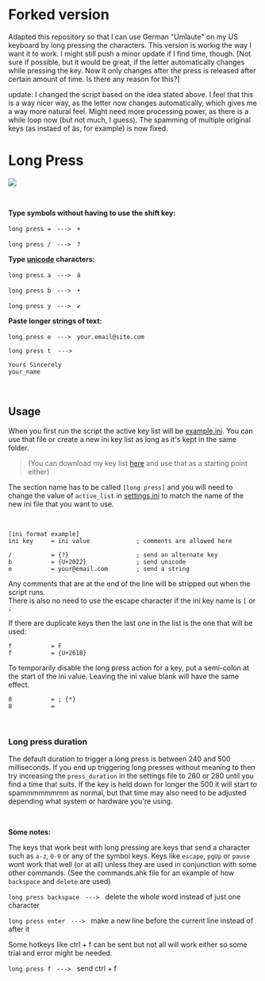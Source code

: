 ﻿# Forked version

Adapted this repository so that I can use German "Umlaute" on my US keyboard by long pressing the characters.
This version is workig the way I want it to work. I might still push a minor update if I find time, though.
[Not sure if possible, but it would be great, if the letter automatically changes while pressing the key. 
Now it only changes after the press is released after certain amount of time. Is there any reason for this?]

update:
I changed the script based on the idea stated above. I feel that this is a way nicer way, as the letter now changes
automatically, which gives me a way more natural feel. Might need more processing power, as there is a while loop now
(but not much, I guess). The spamming of multiple original keys (as instaed of äs, for example) is now fixed.

# Long Press

<a href="url"><img src="https://raw.githubusercontent.com/davebrny/long-press/master/long%20press.ico"></a>

&nbsp;


**Type symbols without having to use the shift key:**

`long press =` &nbsp; `--->` &nbsp; `+`

`long press /` &nbsp; `--->` &nbsp; `?`



**Type [unicode](https://en.wikipedia.org/wiki/List_of_Unicode_characters) characters:**  

`long press a` &nbsp; `--->` &nbsp; `á`

`long press b` &nbsp; `--->` &nbsp; `•`

`long press y` &nbsp; `--->` &nbsp; `✔`



**Paste longer strings of text:**

`long press e` &nbsp; `--->` &nbsp; `your.email@site.com`

```
long press t  --->

Yours Sincerely
your_name
```


&nbsp;


## Usage


When you first run the script the active key list will be [example.ini](https://github.com/davebrny/long-press/blob/master/example.ini). You can use that file or create a new ini key list as long as it's kept in the same folder.

> (You can download my key list [here](https://gist.github.com/davebrny/ec0b107973cce88217ed14d6183e52ab) and use that as a starting point either)

The section name has to be called `[long press]` and you will need to change the value of `active_list` in [settings.ini](https://github.com/davebrny/long-press/blob/master/settings.ini) to match the name of the new ini file that you want to use.  



&nbsp;


```autohotkey
[ini format example]
ini key     = ini value             ; comments are allowed here

/           = {?}                   ; send an alternate key
b           = {U+2022}              ; send unicode
e           = your@email.com        ; send a string
```  

Any comments that are at the end of the line will be stripped out when the script runs.   
There is also no need to use the escape character if the ini key name is `[` or `;`

If there are duplicate keys then the last one in the list is the one that will be used:

```
f           = F
f           = {U+261B}
```

To temporarily disable the long press action for a key, put a semi-colon at the start of the ini value. Leaving the ini value blank will have the same effect.

```
8           = ; {*}
8           =
```

&nbsp;

### Long press duration

The default duration to trigger a long press is between 240 and 500 milliseconds. If you end up triggering long presses without meaning to then try increasing the `press_duration` in the settings file to 260 or 280 until you find a time that suits. If the key is held down for longer the 500 it will start to spammmmmmmm as normal, but that time may also need to be adjusted depending what system or hardware you're using.

&nbsp;


**Some notes:**

The keys that work best with long pressing are keys that send a character such as `a-z`, `0-9` or any of the symbol keys. Keys like `escape`, `pgUp` or `pause` wont work that well (or at all) unless they are used in conjunction with some other commands. (See the commands.ahk file for an example of how `backspace` and `delete` are used)

`long press backspace` &nbsp; `--->` &nbsp; delete the whole word instead of just one character

`long press enter` &nbsp; `--->` &nbsp; make a new line before the current line instead of after it

Some hotkeys like ctrl + f can be sent but not all will work either so some trial and error might be needed.

`long press f` &nbsp; `--->` &nbsp; send ctrl + f
